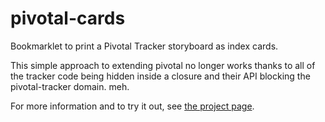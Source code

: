 pivotal-cards
=============

Bookmarklet to print a Pivotal Tracker storyboard as index cards.

This simple approach to extending pivotal no longer works thanks to all of the tracker code being hidden inside a closure and their API blocking the pivotal-tracker domain. meh.

For more information and to try it out, see [the project page](http://psd.github.com/pivotal-cards).
